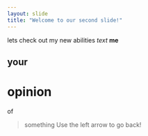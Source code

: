 ```yaml
---
layout: slide
title: "Welcome to our second slide!"
---
```

lets check out my new abilities *text* **me** 
## your 
# opinion 
of 
> something
Use the left arrow to go back!
